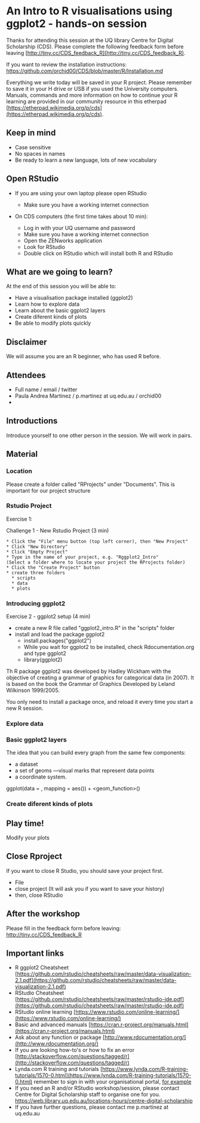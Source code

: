 # An Intro to R visualisations using ggplot2 - hands-on session

Thanks for attending this session at the UQ library Centre for Digital Scholarship (CDS). Please complete the following feedback form before leaving [http://tiny.cc/CDS_feedback_R](http://tiny.cc/CDS_feedback_R).

If you want to review the installation instructions: https://github.com/orchid00/CDS/blob/master/R/Installation.md

Everything we write today will be saved in your R project. Please remember to save it in your H drive or USB if you used the University computers.
Manuals, commands and more information on how to continue your R learning are provided in our community resource in this etherpad [https://etherpad.wikimedia.org/p/cds](https://etherpad.wikimedia.org/p/cds).

## Keep in mind

* Case sensitive
* No spaces in names
* Be ready to learn a new language, lots of new vocabulary

## Open RStudio

* If you are using your own laptop please open RStudio
  * Make sure you have a working internet connection

* On CDS computers (the first time takes about 10 min):
  * Log in with your UQ username and password
  * Make sure you have a working internet connection
  * Open the ZENworks application
  * Look for RStudio
  * Double click on RStudio which will install both R and RStudio 

## What are we going to learn?

At the end of this session you will be able to:

   * Have a visualisation package installed (ggplot2) 
   * Learn how to explore data
   * Learn about the basic ggplot2 layers 
   * Create diferent kinds of plots 
   * Be able to modify plots quickly
   
## Disclaimer

We will assume you are an R beginner, who has used R before.
   
## Attendees   

* Full name / email / twitter 
* Paula Andrea Martinez / p.martinez at uq.edu.au / orchid00
* 

## Introductions

Introduce yourself to one other person in the session. We will work in pairs.

## Material

### Location
Please create a folder called "RProjects" under "Documents". 
This is important for our project structure

### Rstudio Project
Exercise 1:
 
Challenge 1 - New Rstudio Project (3 min) 

    * Click the "File" menu button (top left corner), then "New Project"
    * Click "New Directory"
    * Click "Empty Project"
    * Type in the name of your project, e.g. "Rggplot2_Intro" 
    (Select a folder where to locate your project the RProjects folder)
    * Click the "Create Project" button
    * create three folders
      * scripts
      * data
      * plots

### Introducing ggplot2
Exercise 2 - ggplot2 setup (4 min)

  * create a new R file called "ggplot2_intro.R" 
  in the "scripts" folder
  * install and load the package ggplot2
    * install.packages("ggplot2")
    * While you wait for ggplot2 to be installed, check Rdocumentation.org and type ggplot2
    * library(ggplot2)
    
Th R package ggplot2 was developed by Hadley Wickham with the objective of creating a grammar of
graphics for categorical data (in 2007). It is based on the book the Grammar of Graphics Developed by Leland Wilkinson 1999/2005. 

You only need to install a package once, and reload it every time you start a new R session.

### Explore data

### Basic ggplot2 layers

The idea that you can build every graph from the same few components: 
 - a dataset
 - a set of geoms —visual marks that represent data points
 - a coordinate system.

ggplot(data = <dataset>, mapping = aes(<MAPPINGS>)) + 
  <geom_function>()

### Create diferent kinds of plots 


## Play time!

Modify your plots


## Close Rproject
If you want to close R Studio, you should save your project first.

- File
- close project (It will ask you if you want to save your history)
- then, close RStudio


## After the workshop

Please fill in the feedback form before leaving: http://tiny.cc/CDS_feedback_R

## Important links

* R ggplot2 Cheatsheet [https://github.com/rstudio/cheatsheets/raw/master/data-visualization-2.1.pdf](https://github.com/rstudio/cheatsheets/raw/master/data-visualization-2.1.pdf)
* RStudio Cheatsheet [https://github.com/rstudio/cheatsheets/raw/master/rstudio-ide.pdf](https://github.com/rstudio/cheatsheets/raw/master/rstudio-ide.pdf)
* RStudio online learning [https://www.rstudio.com/online-learning/](https://www.rstudio.com/online-learning/)
* Basic and advanced manuals [https://cran.r-project.org/manuals.html](https://cran.r-project.org/manuals.html)
* Ask about any function or package [http://www.rdocumentation.org/](http://www.rdocumentation.org/)
* If you are looking how-to's or how to fix an error [http://stackoverflow.com/questions/tagged/r](http://stackoverflow.com/questions/tagged/r) 
* Lynda.com R training and tutorials [https://www.lynda.com/R-training-tutorials/1570-0.html](https://www.lynda.com/R-training-tutorials/1570-0.html) remember to sign in with your organisational portal, [for example](https://web.library.uq.edu.au/library-services/training/lyndacom-online-courses)
* If you need an R and/or RStudio workshop/session, please contact Centre for Digital Scholarship staff to organise one for you. https://web.library.uq.edu.au/locations-hours/centre-digital-scholarship
* If you have further questions, please contact me p.martinez at uq.edu.au 
